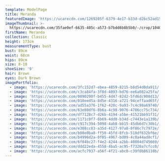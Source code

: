 ```yaml
---
template: ModelPage
title: Meranda
featuredImage: 'https://ucarecdn.com/1269285f-6379-4e17-b33d-d2bc52ad159a/'
imageThumbnail: >-
  https://ucarecdn.com/35fae0ef-6635-405c-a573-b7bdd6b8b5b0/-/crop/1040x1454/360,83/-/preview/
firstName: Meranda
collection: Classic
height: 173cm
measurementType: bust
bust: 89cm
waist: 68cm
hips: 89cm
size: 8-10
shoeSize: '9'
hair: Brown
eyes: Dark Brown
imagePortfolio:
  - image: 'https://ucarecdn.com/3fc152d7-ebea-4859-8215-b8d54d0da911/'
  - image: 'https://ucarecdn.com/c3ca84fa-3f8d-4093-bd76-ee6a082a25fa/'
  - image: 'https://ucarecdn.com/0090290f-b455-4d47-82d2-5fd6dc908d13/'
  - image: 'https://ucarecdn.com/010eed5a-8d5e-4316-a721-94ceffaad65f/'
  - image: 'https://ucarecdn.com/ad55a376-1f62-420c-9a93-7c4c98a69740/'
  - image: 'https://ucarecdn.com/63e80df6-8b6a-4c98-9076-4786cc75c734/'
  - image: 'https://ucarecdn.com/df7128c7-d26b-4194-a5be-41521bb91f31/'
  - image: 'https://ucarecdn.com/1171c0f7-6b69-4dd0-b34d-c7443e1a139b/'
  - image: 'https://ucarecdn.com/c917c394-5098-4ab8-bb15-45db6d7c30b1/'
  - image: 'https://ucarecdn.com/e308cc03-a35d-4127-97a8-0f86c7c7972e/'
  - image: 'https://ucarecdn.com/b08e0ba8-ff50-45fd-8fcb-518df632bf6e/'
  - image: 'https://ucarecdn.com/b4996d2a-0f05-4967-bd09-4c0a44ad8cf1/'
  - image: 'https://ucarecdn.com/6f04bc27-f4e2-4244-a2bb-40804d745669/'
  - image: 'https://ucarecdn.com/ddd22eda-4558-4ba5-ac95-f7320a7cfcc0/'
  - image: 'https://ucarecdn.com/acfc7937-a56f-4f21-abc0-c39f0b86110b/'
---
```


